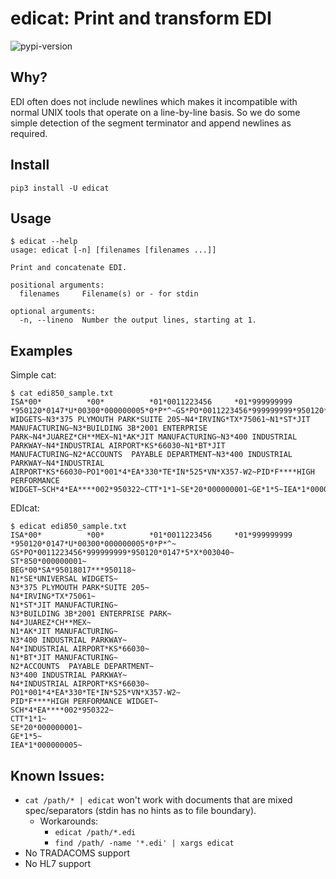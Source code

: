 # edicat: Print and transform EDI

![pypi-version](https://img.shields.io/pypi/v/edicat.svg)

## Why?

EDI often does not include newlines which makes it incompatible with
normal UNIX tools that operate on a line-by-line basis.  So we do some
simple detection of the segment terminator and append newlines as required.

## Install

```
pip3 install -U edicat
```

## Usage

```shell
$ edicat --help
usage: edicat [-n] [filenames [filenames ...]]

Print and concatenate EDI.

positional arguments:
  filenames     Filename(s) or - for stdin

optional arguments:
  -n, --lineno  Number the output lines, starting at 1.
```

## Examples
Simple cat:
```shell
$ cat edi850_sample.txt
ISA*00*          *00*          *01*0011223456     *01*999999999      *950120*0147*U*00300*000000005*0*P*^~GS*PO*0011223456*999999999*950120*0147*5*X*003040~ST*850*000000001~BEG*00*SA*95018017***950118~N1*SE*UNIVERSAL WIDGETS~N3*375 PLYMOUTH PARK*SUITE 205~N4*IRVING*TX*75061~N1*ST*JIT MANUFACTURING~N3*BUILDING 3B*2001 ENTERPRISE PARK~N4*JUAREZ*CH**MEX~N1*AK*JIT MANUFACTURING~N3*400 INDUSTRIAL PARKWAY~N4*INDUSTRIAL AIRPORT*KS*66030~N1*BT*JIT MANUFACTURING~N2*ACCOUNTS  PAYABLE DEPARTMENT~N3*400 INDUSTRIAL PARKWAY~N4*INDUSTRIAL AIRPORT*KS*66030~PO1*001*4*EA*330*TE*IN*525*VN*X357-W2~PID*F****HIGH PERFORMANCE WIDGET~SCH*4*EA****002*950322~CTT*1*1~SE*20*000000001~GE*1*5~IEA*1*000000005~
```

EDIcat:
```shell
$ edicat edi850_sample.txt
ISA*00*          *00*          *01*0011223456     *01*999999999      *950120*0147*U*00300*000000005*0*P*^~
GS*PO*0011223456*999999999*950120*0147*5*X*003040~
ST*850*000000001~
BEG*00*SA*95018017***950118~
N1*SE*UNIVERSAL WIDGETS~
N3*375 PLYMOUTH PARK*SUITE 205~
N4*IRVING*TX*75061~
N1*ST*JIT MANUFACTURING~
N3*BUILDING 3B*2001 ENTERPRISE PARK~
N4*JUAREZ*CH**MEX~
N1*AK*JIT MANUFACTURING~
N3*400 INDUSTRIAL PARKWAY~
N4*INDUSTRIAL AIRPORT*KS*66030~
N1*BT*JIT MANUFACTURING~
N2*ACCOUNTS  PAYABLE DEPARTMENT~
N3*400 INDUSTRIAL PARKWAY~
N4*INDUSTRIAL AIRPORT*KS*66030~
PO1*001*4*EA*330*TE*IN*525*VN*X357-W2~
PID*F****HIGH PERFORMANCE WIDGET~
SCH*4*EA****002*950322~
CTT*1*1~
SE*20*000000001~
GE*1*5~
IEA*1*000000005~
```

## Known Issues:

* `cat /path/* | edicat` won't work with documents that are mixed spec/separators (stdin has no hints as to file boundary).
  * Workarounds:
    * `edicat /path/*.edi`
    * `find /path/ -name '*.edi' | xargs edicat`
* No TRADACOMS support
* No HL7 support
